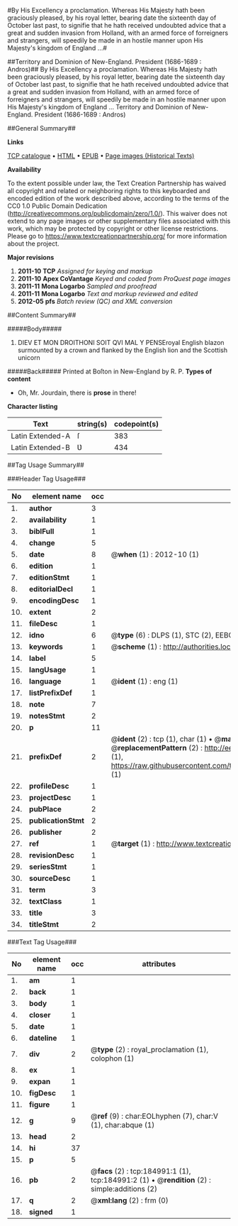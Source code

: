 #By His Excellency a proclamation. Whereas His Majesty hath been graciously pleased, by his royal letter, bearing date the sixteenth day of October last past, to signifie that he hath received undoubted advice that a great and sudden invasion from Holland, with an armed force of forreigners and strangers, will speedily be made in an hostile manner upon His Majesty's kingdom of England ...#

##Territory and Dominion of New-England. President (1686-1689 : Andros)##
By His Excellency a proclamation. Whereas His Majesty hath been graciously pleased, by his royal letter, bearing date the sixteenth day of October last past, to signifie that he hath received undoubted advice that a great and sudden invasion from Holland, with an armed force of forreigners and strangers, will speedily be made in an hostile manner upon His Majesty's kingdom of England ...
Territory and Dominion of New-England. President (1686-1689 : Andros)

##General Summary##

**Links**

[TCP catalogue](http://www.ota.ox.ac.uk/tcp/)  • 
[HTML](http://tei.it.ox.ac.uk/tcp/Texts-HTML/free/B09/B09499.html)  • 
[EPUB](http://tei.it.ox.ac.uk/tcp/Texts-EPUB/free/B09/B09499.epub) • 
[Page images (Historical Texts)](https://historicaltexts.jisc.ac.uk/eebo-69648758e)

**Availability**

To the extent possible under law, the Text Creation Partnership has waived all copyright and related or neighboring rights to this keyboarded and encoded edition of the work described above, according to the terms of the CC0 1.0 Public Domain Dedication (http://creativecommons.org/publicdomain/zero/1.0/). This waiver does not extend to any page images or other supplementary files associated with this work, which may be protected by copyright or other license restrictions. Please go to https://www.textcreationpartnership.org/ for more information about the project.

**Major revisions**

1. __2011-10__ __TCP__ *Assigned for keying and markup*
1. __2011-10__ __Apex CoVantage__ *Keyed and coded from ProQuest page images*
1. __2011-11__ __Mona Logarbo__ *Sampled and proofread*
1. __2011-11__ __Mona Logarbo__ *Text and markup reviewed and edited*
1. __2012-05__ __pfs__ *Batch review (QC) and XML conversion*

##Content Summary##

#####Body#####

1. DIEV ET MON DROITHONI SOIT QVI MAL Y PENSEroyal English blazon surmounted by a crown and flanked by the English lion and the Scottish unicorn

#####Back#####
Printed at Boſton in New-England by R. P.
**Types of content**

  * Oh, Mr. Jourdain, there is **prose** in there!

**Character listing**


|Text|string(s)|codepoint(s)|
|---|---|---|
|Latin Extended-A|ſ|383|
|Latin Extended-B|Ʋ|434|

##Tag Usage Summary##

###Header Tag Usage###

|No|element name|occ|attributes|
|---|---|---|---|
|1.|__author__|3||
|2.|__availability__|1||
|3.|__biblFull__|1||
|4.|__change__|5||
|5.|__date__|8| @__when__ (1) : 2012-10 (1)|
|6.|__edition__|1||
|7.|__editionStmt__|1||
|8.|__editorialDecl__|1||
|9.|__encodingDesc__|1||
|10.|__extent__|2||
|11.|__fileDesc__|1||
|12.|__idno__|6| @__type__ (6) : DLPS (1), STC (2), EEBO-CITATION (1), OCLC (1), VID (1)|
|13.|__keywords__|1| @__scheme__ (1) : http://authorities.loc.gov/ (1)|
|14.|__label__|5||
|15.|__langUsage__|1||
|16.|__language__|1| @__ident__ (1) : eng (1)|
|17.|__listPrefixDef__|1||
|18.|__note__|7||
|19.|__notesStmt__|2||
|20.|__p__|11||
|21.|__prefixDef__|2| @__ident__ (2) : tcp (1), char (1)  •  @__matchPattern__ (2) : ([0-9\-]+):([0-9IVX]+) (1), (.+) (1)  •  @__replacementPattern__ (2) : http://eebo.chadwyck.com/downloadtiff?vid=$1&page=$2 (1), https://raw.githubusercontent.com/textcreationpartnership/Texts/master/tcpchars.xml#$1 (1)|
|22.|__profileDesc__|1||
|23.|__projectDesc__|1||
|24.|__pubPlace__|2||
|25.|__publicationStmt__|2||
|26.|__publisher__|2||
|27.|__ref__|1| @__target__ (1) : http://www.textcreationpartnership.org/docs/. (1)|
|28.|__revisionDesc__|1||
|29.|__seriesStmt__|1||
|30.|__sourceDesc__|1||
|31.|__term__|3||
|32.|__textClass__|1||
|33.|__title__|3||
|34.|__titleStmt__|2||


###Text Tag Usage###

|No|element name|occ|attributes|
|---|---|---|---|
|1.|__am__|1||
|2.|__back__|1||
|3.|__body__|1||
|4.|__closer__|1||
|5.|__date__|1||
|6.|__dateline__|1||
|7.|__div__|2| @__type__ (2) : royal_proclamation (1), colophon (1)|
|8.|__ex__|1||
|9.|__expan__|1||
|10.|__figDesc__|1||
|11.|__figure__|1||
|12.|__g__|9| @__ref__ (9) : char:EOLhyphen (7), char:V (1), char:abque (1)|
|13.|__head__|2||
|14.|__hi__|37||
|15.|__p__|5||
|16.|__pb__|2| @__facs__ (2) : tcp:184991:1 (1), tcp:184991:2 (1)  •  @__rendition__ (2) : simple:additions (2)|
|17.|__q__|2| @__xml:lang__ (2) : frm (0)|
|18.|__signed__|1||
